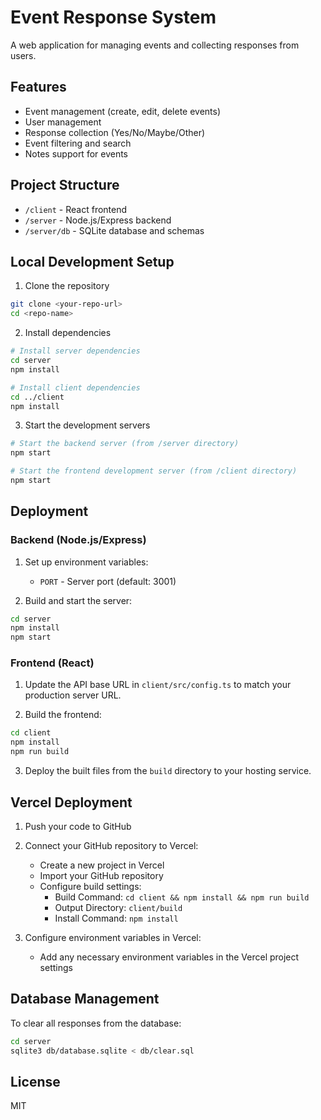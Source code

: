 # Event Response System

A web application for managing events and collecting responses from users.

## Features

- Event management (create, edit, delete events)
- User management
- Response collection (Yes/No/Maybe/Other)
- Event filtering and search
- Notes support for events

## Project Structure

- `/client` - React frontend
- `/server` - Node.js/Express backend
- `/server/db` - SQLite database and schemas

## Local Development Setup

1. Clone the repository
```bash
git clone <your-repo-url>
cd <repo-name>
```

2. Install dependencies
```bash
# Install server dependencies
cd server
npm install

# Install client dependencies
cd ../client
npm install
```

3. Start the development servers
```bash
# Start the backend server (from /server directory)
npm start

# Start the frontend development server (from /client directory)
npm start
```

## Deployment

### Backend (Node.js/Express)

1. Set up environment variables:
   - `PORT` - Server port (default: 3001)

2. Build and start the server:
```bash
cd server
npm install
npm start
```

### Frontend (React)

1. Update the API base URL in `client/src/config.ts` to match your production server URL.

2. Build the frontend:
```bash
cd client
npm install
npm run build
```

3. Deploy the built files from the `build` directory to your hosting service.

## Vercel Deployment

1. Push your code to GitHub

2. Connect your GitHub repository to Vercel:
   - Create a new project in Vercel
   - Import your GitHub repository
   - Configure build settings:
     - Build Command: `cd client && npm install && npm run build`
     - Output Directory: `client/build`
     - Install Command: `npm install`

3. Configure environment variables in Vercel:
   - Add any necessary environment variables in the Vercel project settings

## Database Management

To clear all responses from the database:

```bash
cd server
sqlite3 db/database.sqlite < db/clear.sql
```

## License

MIT 